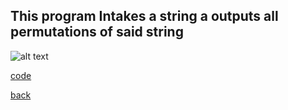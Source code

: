 ## This program Intakes a string a outputs all permutations of said string

![alt text](https://littlerichey.github.io/HSProgrammingPortfolio/Year2code/images/Sperms.png)

[code](https://github.com/littlerichey/HSProgrammingPortfolio/new/master/Year2code/StringPermutations)

[back](https://littlerichey.github.io/HSProgrammingPortfolio/Year2code)
